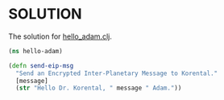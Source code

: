 # SOLUTION

The solution for [hello_adam.clj][hello_adam.clj].

```clojure
(ns hello-adam)

(defn send-eip-msg
  "Send an Encrypted Inter-Planetary Message to Korental."
  [message]
  (str "Hello Dr. Korental, " message " Adam."))
```

[hello_adam.clj]: src/hello_adam.clj
